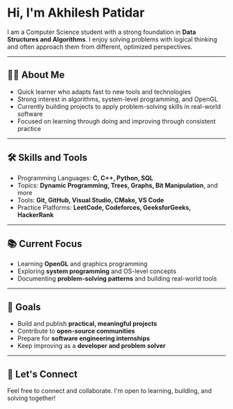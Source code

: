 # Hi, I'm Akhilesh Patidar

I am a Computer Science student with a strong foundation in **Data Structures and Algorithms**. I enjoy solving problems with logical thinking and often approach them from different, optimized perspectives.

---

## 🧑‍💻 About Me

- Quick learner who adapts fast to new tools and technologies  
- Strong interest in algorithms, system-level programming, and OpenGL  
- Currently building projects to apply problem-solving skills in real-world software  
- Focused on learning through doing and improving through consistent practice  

---

## 🛠️ Skills and Tools

- Programming Languages: **C, C++, Python, SQL**  
- Topics: **Dynamic Programming, Trees, Graphs, Bit Manipulation**, and more  
- Tools: **Git, GitHub, Visual Studio, CMake, VS Code**  
- Practice Platforms: **LeetCode, Codeforces, GeeksforGeeks, HackerRank**

---

## 📚 Current Focus

- Learning **OpenGL** and graphics programming  
- Exploring **system programming** and OS-level concepts  
- Documenting **problem-solving patterns** and building real-world tools  

---

## 🎯 Goals

- Build and publish **practical, meaningful projects**  
- Contribute to **open-source communities**  
- Prepare for **software engineering internships**  
- Keep improving as a **developer and problem solver**

---

## 🤝 Let's Connect

Feel free to connect and collaborate. I'm open to learning, building, and solving together!
